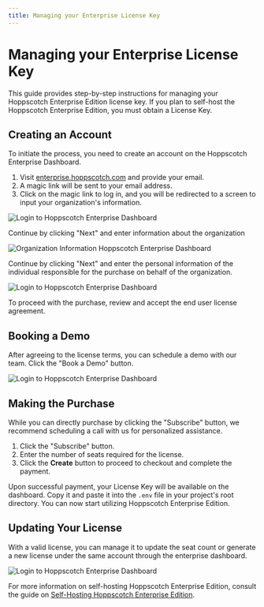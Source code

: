 ```yaml
---
title: Managing your Enterprise License Key
---
```


# Managing your Enterprise License Key

This guide provides step-by-step instructions for managing your Hoppscotch Enterprise Edition license key. If you plan to self-host the Hoppscotch Enterprise Edition, you must obtain a License Key.

## Creating an Account

To initiate the process, you need to create an account on the Hoppscotch Enterprise Dashboard.

1. Visit [enterprise.hoppscotch.com](https://enterprise.hoppscotch.com) and provide your email.
2. A magic link will be sent to your email address.
3. Click on the magic link to log in, and you will be redirected to a screen to input your organization's information.

![Login to Hoppscotch Enterprise Dashboard](/images/guides/managing-enterprise-license/enterprise-dasboard-home.png)

Continue by clicking "Next" and enter information about the organization

![Organization Information Hoppscotch Enterprise Dashboard](/images/guides/managing-enterprise-license/enterprise-org-info.png)

Continue by clicking "Next" and enter the personal information of the individual responsible for the purchase on behalf of the organization.

![Login to Hoppscotch Enterprise Dashboard](/images/guides/managing-enterprise-license/enterprise-personal-info.png)

To proceed with the purchase, review and accept the end user license agreement.

## Booking a Demo

After agreeing to the license terms, you can schedule a demo with our team. Click the "Book a Demo" button.

![Login to Hoppscotch Enterprise Dashboard](/images/guides/managing-enterprise-license/enterprise-book-demo.png)

## Making the Purchase

While you can directly purchase by clicking the "Subscribe" button, we recommend scheduling a call with us for personalized assistance.

1. Click the "Subscribe" button.
2. Enter the number of seats required for the license.
3. Click the **Create** button to proceed to checkout and complete the payment.

Upon successful payment, your License Key will be available on the dashboard. Copy it and paste it into the `.env` file in your project's root directory. You can now start utilizing Hoppscotch Enterprise Edition.

## Updating Your License

With a valid license, you can manage it to update the seat count or generate a new license under the same account through the enterprise dashboard.

![Login to Hoppscotch Enterprise Dashboard](/images/guides/managing-enterprise-license/enterprise-dashboard.png)

For more information on self-hosting Hoppscotch Enterprise Edition, consult the guide on [Self-Hosting Hoppscotch Enterprise Edition](/documentation/self-host/enterprise-edition/getting-started).
